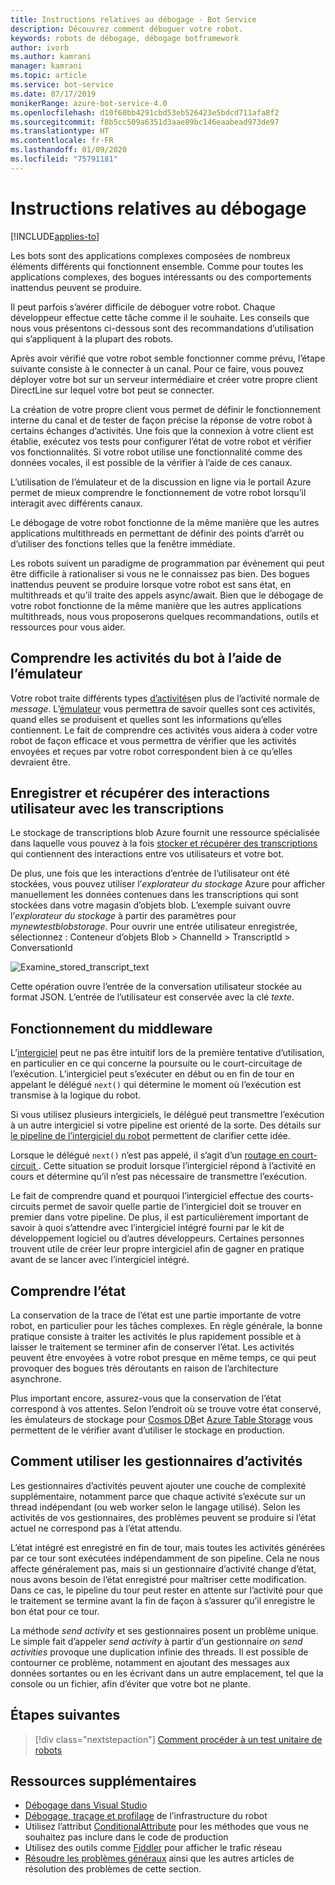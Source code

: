 ```yaml
---
title: Instructions relatives au débogage - Bot Service
description: Découvrez comment déboguer votre robot.
keywords: robots de débogage, débogage botframework
author: ivorb
ms.author: kamrani
manager: kamrani
ms.topic: article
ms.service: bot-service
ms.date: 07/17/2019
monikerRange: azure-bot-service-4.0
ms.openlocfilehash: d10f60bb4291cbd53eb526423e5bdcd711afa8f2
ms.sourcegitcommit: f8b5cc509a6351d3aae89bc146eaabead973de97
ms.translationtype: HT
ms.contentlocale: fr-FR
ms.lasthandoff: 01/09/2020
ms.locfileid: "75791181"
---
```

# <a name="debugging-guidelines"></a>Instructions relatives au débogage

[!INCLUDE[applies-to](../includes/applies-to.md)]

Les bots sont des applications complexes composées de nombreux éléments différents qui fonctionnent ensemble. Comme pour toutes les applications complexes, des bogues intéressants ou des comportements inattendus peuvent se produire.

Il peut parfois s’avérer difficile de déboguer votre robot. Chaque développeur effectue cette tâche comme il le souhaite. Les conseils que nous vous présentons ci-dessous sont des recommandations d’utilisation qui s’appliquent à la plupart des robots.

Après avoir vérifié que votre robot semble fonctionner comme prévu, l’étape suivante consiste à le connecter à un canal. Pour ce faire, vous pouvez déployer votre bot sur un serveur intermédiaire et créer votre propre client DirectLine sur lequel votre bot peut se connecter.
<!--IBTODO [Direct Line client](bot-builder-howto-direct-line.md)-->

La création de votre propre client vous permet de définir le fonctionnement interne du canal et de tester de façon précise la réponse de votre robot à certains échanges d’activités. Une fois que la connexion à votre client est établie, exécutez vos tests pour configurer l’état de votre robot et vérifier vos fonctionnalités. Si votre robot utilise une fonctionnalité comme des données vocales, il est possible de la vérifier à l’aide de ces canaux.

L’utilisation de l’émulateur et de la discussion en ligne via le portail Azure permet de mieux comprendre le fonctionnement de votre robot lorsqu’il interagit avec différents canaux.

Le débogage de votre robot fonctionne de la même manière que les autres applications multithreads en permettant de définir des points d’arrêt ou d’utiliser des fonctions telles que la fenêtre immédiate. 

Les robots suivent un paradigme de programmation par événement qui peut être difficile à rationaliser si vous ne le connaissez pas bien. Des bogues inattendus peuvent se produire lorsque votre robot est sans état, en multithreads et qu’il traite des appels async/await. Bien que le débogage de votre robot fonctionne de la même manière que les autres applications multithreads, nous vous proposerons quelques recommandations, outils et ressources pour vous aider.

## <a name="understanding-bot-activities-with-the-emulator"></a>Comprendre les activités du bot à l’aide de l’émulateur

Votre robot traite différents types [d’activités](bot-builder-basics.md#the-activity-processing-stack)en plus de l’activité normale de _message_. L’[émulateur](../bot-service-debug-emulator.md) vous permettra de savoir quelles sont ces activités, quand elles se produisent et quelles sont les informations qu’elles contiennent. Le fait de comprendre ces activités vous aidera à coder votre robot de façon efficace et vous permettra de vérifier que les activités envoyées et reçues par votre robot correspondent bien à ce qu’elles devraient être.

## <a name="saving-and-retrieving-user-interactions-with-transcripts"></a>Enregistrer et récupérer des interactions utilisateur avec les transcriptions

Le stockage de transcriptions blob Azure fournit une ressource spécialisée dans laquelle vous pouvez à la fois [stocker et récupérer des transcriptions](bot-builder-howto-v4-storage.md) qui contiennent des interactions entre vos utilisateurs et votre bot.  

De plus, une fois que les interactions d’entrée de l’utilisateur ont été stockées, vous pouvez utiliser l’_explorateur du stockage_ Azure pour afficher manuellement les données contenues dans les transcriptions qui sont stockées dans votre magasin d’objets blob. L’exemple suivant ouvre l’_explorateur du stockage_ à partir des paramètres pour _mynewtestblobstorage_. Pour ouvrir une entrée utilisateur enregistrée, sélectionnez :    Conteneur d’objets Blob > ChannelId > TranscriptId > ConversationId

![Examine_stored_transcript_text](./media/examine_transcript_text_in_azure.png)

Cette opération ouvre l’entrée de la conversation utilisateur stockée au format JSON. L’entrée de l’utilisateur est conservée avec la clé _texte_.

## <a name="how-middleware-works"></a>Fonctionnement du middleware

L’[intergiciel](bot-builder-concept-middleware.md) peut ne pas être intuitif lors de la première tentative d’utilisation, en particulier en ce qui concerne la poursuite ou le court-circuitage de l’exécution. L’intergiciel peut s’exécuter en début ou en fin de tour en appelant le délégué `next()` qui détermine le moment où l’exécution est transmise à la logique du robot. 

Si vous utilisez plusieurs intergiciels, le délégué peut transmettre l’exécution à un autre intergiciel si votre pipeline est orienté de la sorte. Des détails sur [le pipeline de l’intergiciel du robot](bot-builder-concept-middleware.md#the-bot-middleware-pipeline) permettent de clarifier cette idée.

Lorsque le délégué `next()` n’est pas appelé, il s’agit d’un [routage en court-circuit ](bot-builder-concept-middleware.md#short-circuiting). Cette situation se produit lorsque l’intergiciel répond à l’activité en cours et détermine qu’il n’est pas nécessaire de transmettre l’exécution. 

Le fait de comprendre quand et pourquoi l’intergiciel effectue des courts-circuits permet de savoir quelle partie de l’intergiciel doit se trouver en premier dans votre pipeline. De plus, il est particulièrement important de savoir à quoi s’attendre avec l’intergiciel intégré fourni par le kit de développement logiciel ou d’autres développeurs. Certaines personnes trouvent utile de créer leur propre intergiciel afin de gagner en pratique avant de se lancer avec l’intergiciel intégré.

<!-- Snip: QnA was once implemented as middleware.
For example [QnA maker](bot-builder-howto-qna.md) is designed to handle certain interactions and short-circuit the pipeline when it does, which can be confusing when first learning how to use it.
-->

## <a name="understanding-state"></a>Comprendre l’état

La conservation de la trace de l’état est une partie importante de votre robot, en particulier pour les tâches complexes. En règle générale, la bonne pratique consiste à traiter les activités le plus rapidement possible et à laisser le traitement se terminer afin de conserver l’état. Les activités peuvent être envoyées à votre robot presque en même temps, ce qui peut provoquer des bogues très déroutants en raison de l’architecture asynchrone.

Plus important encore, assurez-vous que la conservation de l’état correspond à vos attentes. Selon l’endroit où se trouve votre état conservé, les émulateurs de stockage pour [Cosmos DB](https://docs.microsoft.com/azure/cosmos-db/local-emulator)et [Azure Table Storage](https://docs.microsoft.com/azure/storage/common/storage-use-emulator) vous permettent de le vérifier avant d’utiliser le stockage en production.

## <a name="how-to-use-activity-handlers"></a>Comment utiliser les gestionnaires d’activités

Les gestionnaires d’activités peuvent ajouter une couche de complexité supplémentaire, notamment parce que chaque activité s’exécute sur un thread indépendant (ou web worker selon le langage utilisé). Selon les activités de vos gestionnaires, des problèmes peuvent se produire si l’état actuel ne correspond pas à l’état attendu.

L’état intégré est enregistré en fin de tour, mais toutes les activités générées par ce tour sont exécutées indépendamment de son pipeline. Cela ne nous affecte généralement pas, mais si un gestionnaire d’activité change d’état, nous avons besoin de l’état enregistré pour maîtriser cette modification. Dans ce cas, le pipeline du tour peut rester en attente sur l’activité pour que le traitement se termine avant la fin de façon à s’assurer qu’il enregistre le bon état pour ce tour.

La méthode _send activity_ et ses gestionnaires posent un problème unique. Le simple fait d’appeler _send activity_ à partir d’un gestionnaire _on send activities_ provoque une duplication infinie des threads. Il est possible de contourner ce problème, notamment en ajoutant des messages aux données sortantes ou en les écrivant dans un autre emplacement, tel que la console ou un fichier, afin d’éviter que votre bot ne plante.

## <a name="next-steps"></a>Étapes suivantes

> [!div class="nextstepaction"]
> [Comment procéder à un test unitaire de robots](unit-test-bots.md)

## <a name="additional-resources"></a>Ressources supplémentaires

* [Débogage dans Visual Studio](https://docs.microsoft.com/visualstudio/debugger/index)
* [Débogage, traçage et profilage](https://docs.microsoft.com/dotnet/framework/debug-trace-profile/) de l’infrastructure du robot
* Utilisez l’attribut [ConditionalAttribute](https://docs.microsoft.com/dotnet/api/system.diagnostics.conditionalattribute?view=netcore-2.0) pour les méthodes que vous ne souhaitez pas inclure dans le code de production
* Utilisez des outils comme [Fiddler](https://www.telerik.com/fiddler) pour afficher le trafic réseau
* [Résoudre les problèmes généraux](../bot-service-troubleshoot-bot-configuration.md) ainsi que les autres articles de résolution des problèmes de cette section.
